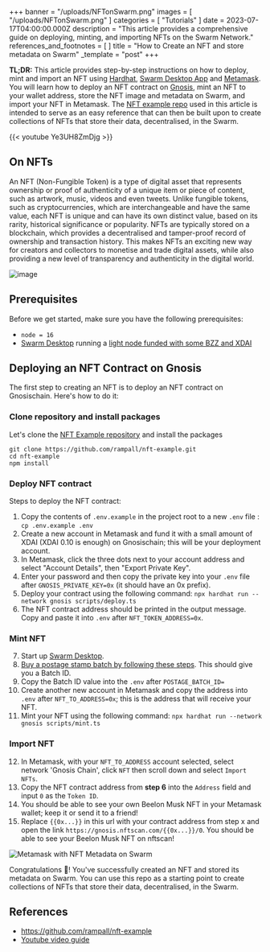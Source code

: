 +++
banner = "/uploads/NFTonSwarm.png"
images = [ "/uploads/NFTonSwarm.png" ]
categories = [ "Tutorials" ]
date = 2023-07-17T04:00:00.000Z
description = "This article provides a comprehensive guide on deploying, minting, and importing NFTs on the Swarm Network."
references_and_footnotes = [ ]
title = "How to Create an NFT and store metadata on Swarm"
_template = "post"
+++

**TL;DR:** This article provides step-by-step instructions on how to deploy, mint and import an NFT using [Hardhat](https://hardhat.org/), [Swarm Desktop App](https://www.ethswarm.org/build/desktop) and [Metamask](https://metamask.io/). You will learn how to deploy an NFT contract on [Gnosis](https://www.gnosis.io/), mint an NFT to your wallet address, store the NFT image and metadata on Swarm, and import your NFT in Metamask. The [NFT example repo](https://github.com/rampall/nft-example) used in this article is intended to serve as an easy reference that can then be built upon to create collections of NFTs that store their data, decentralised, in the Swarm.

{{< youtube Ye3UH8ZmDjg >}}

## On NFTs

An NFT (Non-Fungible Token) is a type of digital asset that represents ownership or proof of authenticity of a unique item or piece of content, such as artwork, music, videos and even tweets. Unlike fungible tokens, such as cryptocurrencies, which are interchangeable and have the same value, each NFT is unique and can have its own distinct value, based on its rarity, historical significance or popularity. NFTs are typically stored on a blockchain, which provides a decentralised and tamper-proof record of ownership and transaction history. This makes NFTs an exciting new way for creators and collectors to monetise and trade digital assets, while also providing a new level of transparency and authenticity in the digital world.

![image](https://github.com/rampall/nft-example/assets/520570/7251109b-9f55-48b2-8e66-b93ad2dd58ea)

## Prerequisites

Before we get started, make sure you have the following prerequisites:

- `node = 16`
- [Swarm Desktop](https://docs.ethswarm.org/docs/desktop/introduction) running a [light node funded with some BZZ and XDAI](https://docs.ethswarm.org/docs/desktop/configuration#upgrading-from-an-ultra-light-to-a-light-node)

## Deploying an NFT Contract on Gnosis

The first step to creating an NFT is to deploy an NFT contract on Gnosischain. Here's how to do it:

### Clone repository and install packages

Let's clone the [NFT Example repository](https://github.com/rampall/nft-example) and install the packages

```
git clone https://github.com/rampall/nft-example.git
cd nft-example
npm install
```

### Deploy NFT contract

Steps to deploy the NFT contract:

1. Copy the contents of `.env.example` in the project root to a new `.env` file : `cp .env.example .env`
2. Create a new account in Metamask and fund it with a small amount of XDAI (XDAI 0.10 is enough) on Gnosischain; this will be your deployment account.
3. In Metamask, click the three dots next to your account address and select "Account Details", then "Export Private Key".
4. Enter your password and then copy the private key into your `.env` file after `GNOSIS_PRIVATE_KEY=0x` (it should have an 0x prefix).
5. Deploy your contract using the following command: `npx hardhat run --network gnosis scripts/deploy.ts`
6. The NFT contract address should be printed in the output message. Copy and paste it into `.env` after `NFT_TOKEN_ADDRESS=0x`.

### Mint NFT

7. Start up [Swarm Desktop](https://www.ethswarm.org/build/desktop).
8. [Buy a postage stamp batch by following these steps](https://docs.ethswarm.org/docs/desktop/postage-stamps#how-to-buy-a-postage-stamp-batch). This should give you a Batch ID.
9. Copy the Batch ID value into the `.env` after `POSTAGE_BATCH_ID=`
10. Create another new account in Metamask and copy the address into `.env` after `NFT_TO_ADDRESS=0x`; this is the address that will receive your NFT.
11. Mint your NFT using the following command: `npx hardhat run --network gnosis scripts/mint.ts`

### Import NFT

12. In Metamask, with your `NFT_TO_ADDRESS` account selected, select network 'Gnosis Chain', click `NFT` then scroll down and select `Import NFTs`.
13. Copy the NFT contract address from **step 6** into the `Address` field and input `0` as the `Token ID`.
14. You should be able to see your own Beelon Musk NFT in your Metamask wallet; keep it or send it to a friend!
15. Replace `{{0x...}}` in this url with your contract address from step x and open the link `https://gnosis.nftscan.com/{{0x...}}/0`. You should be able to see your Beelon Musk NFT on nftscan!

![Metamask with NFT Metadata on Swarm](https://hackmd.io/_uploads/ByhN_8TKh.png)

Congratulations 👏! You've successfully created an NFT and stored its metadata on Swarm. You can use this repo as a starting point to create collections of NFTs that store their data, decentralised, in the Swarm.

## References

- https://github.com/rampall/nft-example
- [Youtube video guide](https://youtu.be/Ye3UH8ZmDjg)

